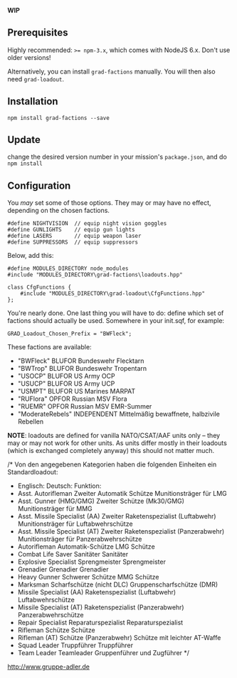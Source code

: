 **WIP**

## Prerequisites

Highly recommended: `>= npm-3.x`, which comes with NodeJS 6.x. Don't use older versions!

Alternatively, you can install `grad-factions` manually. You will then also need `grad-loadout`.

## Installation

`npm install grad-factions --save`

## Update

change the desired version number in your mission's `package.json`, and do `npm install`

## Configuration

You *may* set some of those options. They may or may have no effect, depending on the chosen factions.

```
#define NIGHTVISION  // equip night vision goggles
#define GUNLIGHTS    // equip gun lights
#define LASERS       // equip weapon laser
#define SUPPRESSORS  // equip suppressors

```
Below, add this:
```
#define MODULES_DIRECTORY node_modules
#include "MODULES_DIRECTORY\grad-factions\loadouts.hpp"

class CfgFunctions {
    #include "MODULES_DIRECTORY\grad-loadout\CfgFunctions.hpp"
};
```

You're nearly done. One last thing you will have to do: define which set of factions should actually be used.
Somewhere in your init.sqf, for example:

`GRAD_Loadout_Chosen_Prefix = "BWFleck";`

These factions are available:

*   "BWFleck"         BLUFOR        Bundeswehr Flecktarn
*   "BWTrop"          BLUFOR        Bundeswehr Tropentarn
*   "USOCP"           BLUFOR        US Army OCP
*   "USUCP"           BLUFOR        US Army UCP
*   "USMPT"           BLUFOR        US Marines MARPAT
*   "RUFlora"         OPFOR         Russian MSV Flora
*   "RUEMR"           OPFOR         Russian MSV EMR-Summer
*   "ModerateRebels"  INDEPENDENT   Mittelmäßig bewaffnete, halbzivile Rebellen

**NOTE**: loadouts are defined for vanilla NATO/CSAT/AAF units only – they may or may not work for other units.
As units differ mostly in their loadouts (which is exchanged completely anyway) this should not matter much.


/*  Von den angegebenen Kategorien haben die folgenden Einheiten ein Standardloadout:
*   Englisch:                                 Deutsch:                                          Funktion:
*   Asst. Autorifleman                        Zweiter Automatik Schütze                         Munitionsträger für LMG
*   Asst. Gunner (HMG/GMG)                    Zweiter Schütze (Mk30/GMG)                        Munitionsträger für MMG
*   Asst. Missile Specialist (AA)             Zweiter Raketenspezialist (Luftabwehr)            Munitionsträger für Luftabwehrschütze
*   Asst. Missile Specialist (AT)             Zweiter Raketenspezialist (Panzerabwehr)          Munitionsträger für Panzerabwehrschütze
*   Autorifleman                              Automatik-Schütze                                 LMG Schütze
*   Combat Life Saver                         Sanitäter                                         Sanitäter
*   Explosive Specialist                      Sprengmeister                                     Sprengmeister
*   Grenadier                                 Grenadier                                         Grenadier
*   Heavy Gunner                              Schwerer Schütze                                  MMG Schütze
*   Marksman                                  Scharfschütze (nicht DLC)                         Gruppenscharfschütze (DMR)
*   Missile Specialist (AA)                   Raketenspezialist (Luftabwehr)                    Luftabwehrschütze
*   Missile Specialist (AT)                   Raketenspezialist (Panzerabwehr)                  Panzerabwehrschütze
*   Repair Specialist                         Reparaturspezialist                               Reparaturspezialist
*   Rifleman                                  Schütze                                           Schütze
*   Rifleman (AT)                             Schütze (Panzerabwehr)                            Schütze mit leichter AT-Waffe
*   Squad Leader                              Truppführer                                       Truppführer
*   Team Leader                               Teamleader                                        Gruppenführer und Zugführer
*/


http://www.gruppe-adler.de
